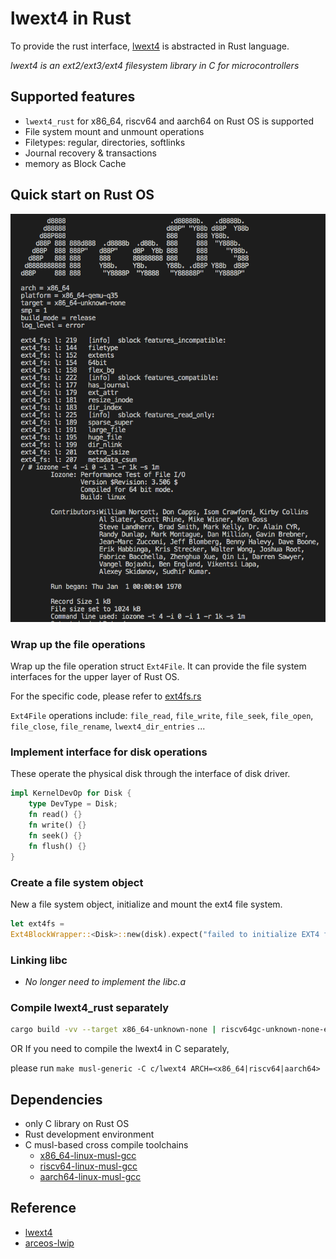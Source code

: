 # lwext4 in Rust
To provide the rust interface, [lwext4](https://github.com/gkostka/lwext4.git) is abstracted in Rust language.

_lwext4 is an ext2/ext3/ext4 filesystem library in C for microcontrollers_

## Supported features

* `lwext4_rust` for x86_64, riscv64 and aarch64 on Rust OS is supported
* File system mount and unmount operations
* Filetypes: regular, directories, softlinks
* Journal recovery & transactions
* memory as Block Cache

## Quick start on Rust OS
![rust on arceos/starry](doc/pic/image.png)

### Wrap up the file operations
Wrap up the file operation struct `Ext4File`.
It can provide the file system interfaces for the upper layer of Rust OS.

For the specific code, please refer to [ext4fs.rs](https://github.com/elliott10/arceos/blob/ext4-starry-x86_64/modules/axfs/src/fs/ext4fs.rs)

`Ext4File` operations include: `file_read`, `file_write`, `file_seek`, `file_open`, `file_close`, `file_rename`, `lwext4_dir_entries` ...

### Implement interface for disk operations
These operate the physical disk through the interface of disk driver.

``` rust
impl KernelDevOp for Disk {
    type DevType = Disk;
    fn read() {}
    fn write() {}
    fn seek() {}
    fn flush() {}
}
```

### Create a file system object
New a file system object, initialize and mount the ext4 file system.

``` rust
let ext4fs = 
Ext4BlockWrapper::<Disk>::new(disk).expect("failed to initialize EXT4 filesystem");
```

### Linking libc
* _No longer need to implement the libc.a_

### Compile lwext4_rust separately

``` sh
cargo build -vv --target x86_64-unknown-none | riscv64gc-unknown-none-elf | aarch64-unknown-none-softfloat
```
OR If you need to compile the lwext4 in C separately, 

please run `make musl-generic -C c/lwext4 ARCH=<x86_64|riscv64|aarch64>`

## Dependencies
* only C library on Rust OS
* Rust development environment
* C musl-based cross compile toolchains
	- [x86_64-linux-musl-gcc](https://musl.cc/x86_64-linux-musl-cross.tgz)
	- [riscv64-linux-musl-gcc](https://musl.cc/riscv64-linux-musl-cross.tgz)
	- [aarch64-linux-musl-gcc](https://musl.cc/aarch64-linux-musl-cross.tgz)

## Reference

<!-- ![lwext4](https://cloud.githubusercontent.com/assets/8606098/11697327/68306d88-9eb9-11e5-8807-81a2887f077e.png) -->
* [lwext4](https://github.com/gkostka/lwext4.git)
* [arceos-lwip](https://github.com/Centaurus99/arceos-lwip.git)
